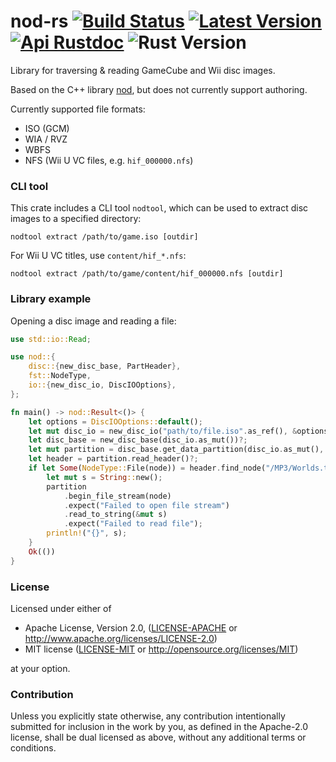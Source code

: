 # nod-rs [![Build Status]][actions] [![Latest Version]][crates.io] [![Api Rustdoc]][rustdoc] ![Rust Version]

[Build Status]: https://github.com/encounter/nod-rs/workflows/build/badge.svg
[actions]: https://github.com/encounter/nod-rs/actions
[Latest Version]: https://img.shields.io/crates/v/nod.svg
[crates.io]: https://crates.io/crates/nod
[Api Rustdoc]: https://img.shields.io/badge/api-rustdoc-blue.svg
[rustdoc]: https://docs.rs/nod
[Rust Version]: https://img.shields.io/badge/rust-1.59+-blue.svg?maxAge=3600

Library for traversing & reading GameCube and Wii disc images.

Based on the C++ library [nod](https://github.com/AxioDL/nod),
but does not currently support authoring.

Currently supported file formats:
- ISO (GCM)
- WIA / RVZ
- WBFS
- NFS (Wii U VC files, e.g. `hif_000000.nfs`)

### CLI tool

This crate includes a CLI tool `nodtool`, which can be used to extract disc images to a specified directory:

```shell
nodtool extract /path/to/game.iso [outdir]
```

For Wii U VC titles, use `content/hif_*.nfs`:

```shell
nodtool extract /path/to/game/content/hif_000000.nfs [outdir]
```

### Library example

Opening a disc image and reading a file:

```rust
use std::io::Read;

use nod::{
    disc::{new_disc_base, PartHeader},
    fst::NodeType,
    io::{new_disc_io, DiscIOOptions},
};

fn main() -> nod::Result<()> {
    let options = DiscIOOptions::default();
    let mut disc_io = new_disc_io("path/to/file.iso".as_ref(), &options)?;
    let disc_base = new_disc_base(disc_io.as_mut())?;
    let mut partition = disc_base.get_data_partition(disc_io.as_mut(), false)?;
    let header = partition.read_header()?;
    if let Some(NodeType::File(node)) = header.find_node("/MP3/Worlds.txt") {
        let mut s = String::new();
        partition
            .begin_file_stream(node)
            .expect("Failed to open file stream")
            .read_to_string(&mut s)
            .expect("Failed to read file");
        println!("{}", s);
    }
    Ok(())
}
```

### License

Licensed under either of

* Apache License, Version 2.0, ([LICENSE-APACHE](LICENSE-APACHE) or http://www.apache.org/licenses/LICENSE-2.0)
* MIT license ([LICENSE-MIT](LICENSE-MIT) or http://opensource.org/licenses/MIT)

at your option.

### Contribution

Unless you explicitly state otherwise, any contribution intentionally submitted
for inclusion in the work by you, as defined in the Apache-2.0 license, shall be dual licensed as above, without any
additional terms or conditions.
